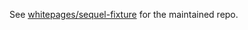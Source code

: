See [whitepages/sequel-fixture](https://github.com/whitepages/sequel-fixture) for the maintained repo.
